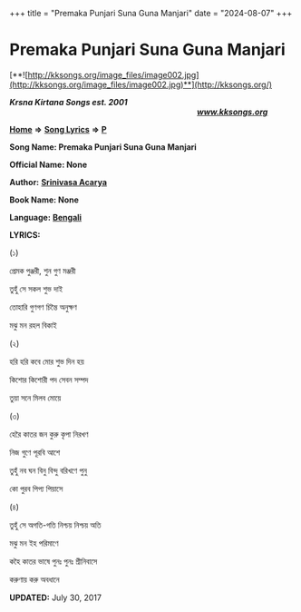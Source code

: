 +++
title = "Premaka Punjari Suna Guna Manjari"
date = "2024-08-07"
+++

# Premaka Punjari Suna Guna Manjari
[**![http://kksongs.org/image_files/image002.jpg](http://kksongs.org/image_files/image002.jpg)**](http://kksongs.org/)

**_Krsna Kirtana Songs est. 2001_**                                                                                                                                                **_www.kksongs.org_**

[**Home**](http://kksongs.org/) **⇒** [**Song Lyrics**](http://kksongs.org/lyrics.html) **⇒** [**P**](http://kksongs.org/songs/song_p.html)

**Song Name: Premaka Punjari Suna Guna Manjari**

**Official Name: None**

**Author:** [**Srinivasa Acarya**](http://kksongs.org/authors/list/srinivasa.html)

**Book Name: None**

**Language:** [**Bengali**](http://kksongs.org/language/list/bengali.html)

**LYRICS:**

(১)

প্রেমক পুঞ্জরী, শুন গুণ মঞ্জরী

তুহুঁ সে সকল শুভ দাই

তোহারি গুণগণ চিন্তৈ অনুক্ষণ

মঝু মন রহল বিকাই

(২)

হরি হরি কবে মোর শুভ দিন হয়

কিশোর কিশোরী পদ সেবন সম্পদ

তুয়া সনে মিলব মোয়ে

(৩)

হেরৈ কাতর জন কুরু কৃপা নিরখণ

নিজ গুণে পূরবি আশে

তুহুঁ নব ঘন বিনু বিন্দু বরিখণে পুনু

কো পুরব পিপ্য পিয়াসে

(৪)

তুহুঁ সে অগতি\-গতি নিশ্চয় নিশ্চয় অতি

মঝু মন ইহ পরিমাণে

কহৈ কাতর ভাষে পুনঃ পুনঃ শ্রীনিবাসে

করুণায় করু অবধানে

**UPDATED:** July 30, 2017
